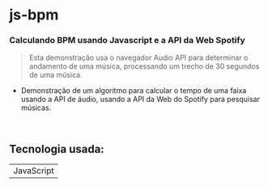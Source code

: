 <h1> js-bpm </h1>

### Calculando BPM usando Javascript e a API da Web Spotify

> Esta demonstração usa o navegador Audio API para determinar o andamento de uma música, processando um trecho de 30 segundos de uma música.
+ Demonstração de um algoritmo para calcular o tempo de uma faixa usando a API de áudio, usando a API da Web do Spotify para pesquisar músicas.

<br>

<h2> Tecnologia usada: </h2>
<table>
  <tr>
    <td> JavaScript </td>
  </tr>
 </table>
